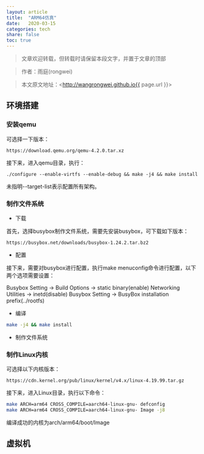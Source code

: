 ```yaml
---
layout: article
title:  "ARM64仿真"
date:   2020-03-15
categories: tech
share: false
toc: true
---
```


> 文章欢迎转载，但转载时请保留本段文字，并置于文章的顶部

> 作者：雨庭(rongwei)

> 本文原文地址：<http://wangrongwei.github.io{{ page.url }}>

## 环境搭建

### 安装qemu

可选择一下版本：

```
https://download.qemu.org/qemu-4.2.0.tar.xz
```

接下来，进入qemu目录，执行：

```
./configure --enable-virtfs --enable-debug && make -j4 && make install
```

未指明--target-list表示配置所有架构。


### 制作文件系统

- 下载

首先，选择busybox制作文件系统，需要先安装busybox，可下载如下版本：

```
https://busybox.net/downloads/busybox-1.24.2.tar.bz2
```

- 配置

接下来，需要对busybox进行配置，执行make menuconfig命令进行配置，以下两个选项需要设置：

Busybox Setting -> Build Options -> static binary(enable)
Networking Utilities -> inetd(disable)
Busybox Setting -> BusyBox installation prefix(../rootfs)

- 编译

```bash
make -j4 && make install
```

- 制作文件系统

### 制作Linux内核

可选择以下内核版本：

```
https://cdn.kernel.org/pub/linux/kernel/v4.x/linux-4.19.99.tar.gz
```

接下来，进入Linux目录，执行以下命令：

```bash
make ARCH=arm64 CROSS_COMPILE=aarch64-linux-gnu- defconfig
make ARCH=arm64 CROSS_COMPILE=aarch64-linux-gnu- Image -j8
```

编译成功的内核为arch/arm64/boot/Image


## 虚拟机
